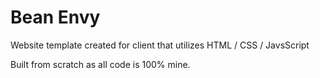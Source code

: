 # Bean Envy  

Website template created for client that utilizes HTML / CSS / JavsScript  

Built from scratch as all code is 100% mine.  
